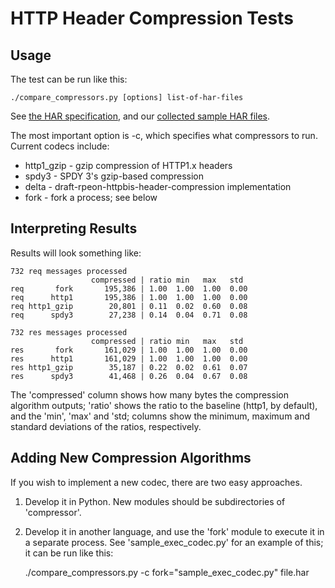 
HTTP Header Compression Tests
=============================

Usage
-----

The test can be run like this:

    ./compare_compressors.py [options] list-of-har-files

See [the HAR specification](http://www.softwareishard.com/blog/har-12-spec/), 
and our [collected sample HAR files](https://github.com/http2/http_samples).

The most important option is -c, which specifies what compressors to run.
Current codecs include:

* http1_gzip - gzip compression of HTTP1.x headers
* spdy3 - SPDY 3's gzip-based compression
* delta - draft-rpeon-httpbis-header-compression implementation
* fork - fork a process; see below

Interpreting Results
--------------------

Results will look something like:

    732 req messages processed
                      compressed | ratio min   max   std
    req       fork       195,386 | 1.00  1.00  1.00  0.00
    req      http1       195,386 | 1.00  1.00  1.00  0.00
    req http1_gzip        20,801 | 0.11  0.02  0.60  0.08
    req      spdy3        27,238 | 0.14  0.04  0.71  0.08

    732 res messages processed
                      compressed | ratio min   max   std
    res       fork       161,029 | 1.00  1.00  1.00  0.00
    res      http1       161,029 | 1.00  1.00  1.00  0.00
    res http1_gzip        35,187 | 0.22  0.02  0.61  0.07
    res      spdy3        41,468 | 0.26  0.04  0.67  0.08

The 'compressed' column shows how many bytes the compression algorithm
outputs; 'ratio' shows the ratio to the baseline (http1, by default), and the
'min', 'max' and 'std; columns show the minimum, maximum and standard
deviations of the ratios, respectively.


Adding New Compression Algorithms
---------------------------------

If you wish to implement a new codec, there are two easy approaches.

1) Develop it in Python. New modules should be subdirectories of 
'compressor'. 

2) Develop it in another language, and use the 'fork' module to execute
it in a separate process. See 'sample_exec_codec.py' for an example of this; 
it can be run like this:

    ./compare_compressors.py -c fork="sample_exec_codec.py" file.har


